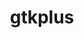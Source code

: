 ---
title: "gtkplus"
layout: cache
categories: [package, develop]
meta: {"versions": ["3.24.29", "3.24.41"], "compilers": ["gcc@=11.4.0"], "oss": ["ubuntu22.04"], "platforms": ["linux"], "targets": ["x86_64_v3"], "stacks": ["e4s", "root"], "num_specs": 14, "num_specs_by_stack": {"root": 14, "e4s": 14}}
spec_details: [{"hash": "5y2ow7o7dkwej43j3l5mle6oxzuljlyp", "compiler": "gcc@=11.4.0", "versions": ["3.24.41"], "os": "ubuntu22.04", "platform": "linux", "target": "x86_64_v3", "variants": ["build_system=meson", "buildtype=release", "~cups", "default_library=shared", "~strip"], "stacks": ["root", "e4s"], "size": "-", "tarball": "https://binaries.spack.io/develop/build_cache/linux-ubuntu22.04-x86_64_v3/gcc-11.4.0/gtkplus-3.24.41/linux-ubuntu22.04-x86_64_v3-gcc-11.4.0-gtkplus-3.24.41-5y2ow7o7dkwej43j3l5mle6oxzuljlyp.spack"}, {"hash": "vi47s3ydrguy5uak7qs445o2tl4jge4r", "compiler": "gcc@=11.4.0", "versions": ["3.24.41"], "os": "ubuntu22.04", "platform": "linux", "target": "x86_64_v3", "variants": ["build_system=meson", "buildtype=release", "~cups", "default_library=shared", "~strip"], "stacks": ["root", "e4s"], "size": "-", "tarball": "https://binaries.spack.io/develop/build_cache/linux-ubuntu22.04-x86_64_v3/gcc-11.4.0/gtkplus-3.24.41/linux-ubuntu22.04-x86_64_v3-gcc-11.4.0-gtkplus-3.24.41-vi47s3ydrguy5uak7qs445o2tl4jge4r.spack"}, {"hash": "tapwyymicti3y7e4q2jo2vjdqqhcbj4q", "compiler": "gcc@=11.4.0", "versions": ["3.24.41"], "os": "ubuntu22.04", "platform": "linux", "target": "x86_64_v3", "variants": ["build_system=meson", "buildtype=release", "~cups", "default_library=shared", "~strip"], "stacks": ["root", "e4s"], "size": "-", "tarball": "https://binaries.spack.io/develop/build_cache/linux-ubuntu22.04-x86_64_v3/gcc-11.4.0/gtkplus-3.24.41/linux-ubuntu22.04-x86_64_v3-gcc-11.4.0-gtkplus-3.24.41-tapwyymicti3y7e4q2jo2vjdqqhcbj4q.spack"}, {"hash": "ohngz3rke5pnmo3fjrwbjngguduj52wg", "compiler": "gcc@=11.4.0", "versions": ["3.24.41"], "os": "ubuntu22.04", "platform": "linux", "target": "x86_64_v3", "variants": ["build_system=meson", "buildtype=release", "~cups", "default_library=shared", "~strip"], "stacks": ["root", "e4s"], "size": "-", "tarball": "https://binaries.spack.io/develop/build_cache/linux-ubuntu22.04-x86_64_v3/gcc-11.4.0/gtkplus-3.24.41/linux-ubuntu22.04-x86_64_v3-gcc-11.4.0-gtkplus-3.24.41-ohngz3rke5pnmo3fjrwbjngguduj52wg.spack"}, {"hash": "653wxvir7mtpmbnehv44tainpcyego2f", "compiler": "gcc@=11.4.0", "versions": ["3.24.29"], "os": "ubuntu22.04", "platform": "linux", "target": "x86_64_v3", "variants": ["build_system=autotools", "~cups"], "stacks": ["root", "e4s"], "size": "-", "tarball": "https://binaries.spack.io/develop/build_cache/linux-ubuntu22.04-x86_64_v3/gcc-11.4.0/gtkplus-3.24.29/linux-ubuntu22.04-x86_64_v3-gcc-11.4.0-gtkplus-3.24.29-653wxvir7mtpmbnehv44tainpcyego2f.spack"}, {"hash": "bnluujwo3mwogtb63rv4a2aqo5y7jgiz", "compiler": "gcc@=11.4.0", "versions": ["3.24.41"], "os": "ubuntu22.04", "platform": "linux", "target": "x86_64_v3", "variants": ["build_system=meson", "buildtype=release", "~cups", "default_library=shared", "~strip"], "stacks": ["root", "e4s"], "size": "-", "tarball": "https://binaries.spack.io/develop/build_cache/linux-ubuntu22.04-x86_64_v3/gcc-11.4.0/gtkplus-3.24.41/linux-ubuntu22.04-x86_64_v3-gcc-11.4.0-gtkplus-3.24.41-bnluujwo3mwogtb63rv4a2aqo5y7jgiz.spack"}, {"hash": "eqcgplhjluvkdbaddv5rh5mnhzc27bgd", "compiler": "gcc@=11.4.0", "versions": ["3.24.41"], "os": "ubuntu22.04", "platform": "linux", "target": "x86_64_v3", "variants": ["build_system=meson", "buildtype=release", "~cups", "default_library=shared", "~strip"], "stacks": ["root", "e4s"], "size": "-", "tarball": "https://binaries.spack.io/develop/build_cache/linux-ubuntu22.04-x86_64_v3/gcc-11.4.0/gtkplus-3.24.41/linux-ubuntu22.04-x86_64_v3-gcc-11.4.0-gtkplus-3.24.41-eqcgplhjluvkdbaddv5rh5mnhzc27bgd.spack"}, {"hash": "4ionxqyz5r3y3uvwfwyzponm34ssr5an", "compiler": "gcc@=11.4.0", "versions": ["3.24.41"], "os": "ubuntu22.04", "platform": "linux", "target": "x86_64_v3", "variants": ["build_system=meson", "buildtype=release", "~cups", "default_library=shared", "~strip"], "stacks": ["root", "e4s"], "size": "-", "tarball": "https://binaries.spack.io/develop/build_cache/linux-ubuntu22.04-x86_64_v3/gcc-11.4.0/gtkplus-3.24.41/linux-ubuntu22.04-x86_64_v3-gcc-11.4.0-gtkplus-3.24.41-4ionxqyz5r3y3uvwfwyzponm34ssr5an.spack"}, {"hash": "j7wxy5d4lyvybyq6256bbcvv4ajnltn6", "compiler": "gcc@=11.4.0", "versions": ["3.24.29"], "os": "ubuntu22.04", "platform": "linux", "target": "x86_64_v3", "variants": ["build_system=autotools", "~cups"], "stacks": ["root", "e4s"], "size": "-", "tarball": "https://binaries.spack.io/develop/build_cache/linux-ubuntu22.04-x86_64_v3/gcc-11.4.0/gtkplus-3.24.29/linux-ubuntu22.04-x86_64_v3-gcc-11.4.0-gtkplus-3.24.29-j7wxy5d4lyvybyq6256bbcvv4ajnltn6.spack"}, {"hash": "3njcnky7kp4micpdywnwfapkxqneeeko", "compiler": "gcc@=11.4.0", "versions": ["3.24.41"], "os": "ubuntu22.04", "platform": "linux", "target": "x86_64_v3", "variants": ["build_system=meson", "buildtype=release", "~cups", "default_library=shared", "~strip"], "stacks": ["root", "e4s"], "size": "-", "tarball": "https://binaries.spack.io/develop/build_cache/linux-ubuntu22.04-x86_64_v3/gcc-11.4.0/gtkplus-3.24.41/linux-ubuntu22.04-x86_64_v3-gcc-11.4.0-gtkplus-3.24.41-3njcnky7kp4micpdywnwfapkxqneeeko.spack"}, {"hash": "imdldgb6jkxbqia6k5sefdgnmr355nap", "compiler": "gcc@=11.4.0", "versions": ["3.24.29"], "os": "ubuntu22.04", "platform": "linux", "target": "x86_64_v3", "variants": ["build_system=autotools", "~cups"], "stacks": ["root", "e4s"], "size": "-", "tarball": "https://binaries.spack.io/develop/build_cache/linux-ubuntu22.04-x86_64_v3/gcc-11.4.0/gtkplus-3.24.29/linux-ubuntu22.04-x86_64_v3-gcc-11.4.0-gtkplus-3.24.29-imdldgb6jkxbqia6k5sefdgnmr355nap.spack"}, {"hash": "hfqc4e3tsmyrasmfcamnuqu6wbq4gwmd", "compiler": "gcc@=11.4.0", "versions": ["3.24.41"], "os": "ubuntu22.04", "platform": "linux", "target": "x86_64_v3", "variants": ["build_system=meson", "buildtype=release", "~cups", "default_library=shared", "~strip"], "stacks": ["root", "e4s"], "size": "-", "tarball": "https://binaries.spack.io/develop/build_cache/linux-ubuntu22.04-x86_64_v3/gcc-11.4.0/gtkplus-3.24.41/linux-ubuntu22.04-x86_64_v3-gcc-11.4.0-gtkplus-3.24.41-hfqc4e3tsmyrasmfcamnuqu6wbq4gwmd.spack"}, {"hash": "kh3rpafubgm7noyrgrhyxiqenl34mq36", "compiler": "gcc@=11.4.0", "versions": ["3.24.41"], "os": "ubuntu22.04", "platform": "linux", "target": "x86_64_v3", "variants": ["build_system=meson", "buildtype=release", "~cups", "default_library=shared", "~strip"], "stacks": ["root", "e4s"], "size": "-", "tarball": "https://binaries.spack.io/develop/build_cache/linux-ubuntu22.04-x86_64_v3/gcc-11.4.0/gtkplus-3.24.41/linux-ubuntu22.04-x86_64_v3-gcc-11.4.0-gtkplus-3.24.41-kh3rpafubgm7noyrgrhyxiqenl34mq36.spack"}, {"hash": "wr4rxlpfgyay7hpcxbkm4dr2yfiho5jc", "compiler": "gcc@=11.4.0", "versions": ["3.24.29"], "os": "ubuntu22.04", "platform": "linux", "target": "x86_64_v3", "variants": ["build_system=autotools", "~cups"], "stacks": ["root", "e4s"], "size": "-", "tarball": "https://binaries.spack.io/develop/build_cache/linux-ubuntu22.04-x86_64_v3/gcc-11.4.0/gtkplus-3.24.29/linux-ubuntu22.04-x86_64_v3-gcc-11.4.0-gtkplus-3.24.29-wr4rxlpfgyay7hpcxbkm4dr2yfiho5jc.spack"}]
---